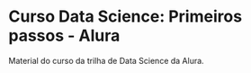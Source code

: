 # Curso Data Science: Primeiros passos - Alura

Material do curso da trilha de Data Science da Alura.